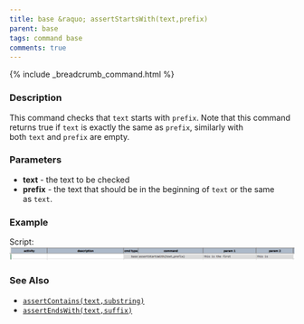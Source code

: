 ```yaml
---
title: base &raquo; assertStartsWith(text,prefix)
parent: base
tags: command base
comments: true
---
```

{% include _breadcrumb_command.html %}


### Description
This command checks that `text` starts with `prefix`. Note that this command returns true if `text` is exactly the 
same as `prefix`, similarly with both `text` and `prefix` are empty.


### Parameters
- **text** \- the text to be checked
- **prefix** \- the text that should be in the beginning of `text` or the same as `text`.


### Example
Script:<br/>
![script](image/assertStartsWith_01.png)


### See Also
- [`assertContains(text,substring)`](assertContains(text,substring))
- [`assertEndsWith(text,suffix)`](assertEndsWith(text,suffix))
